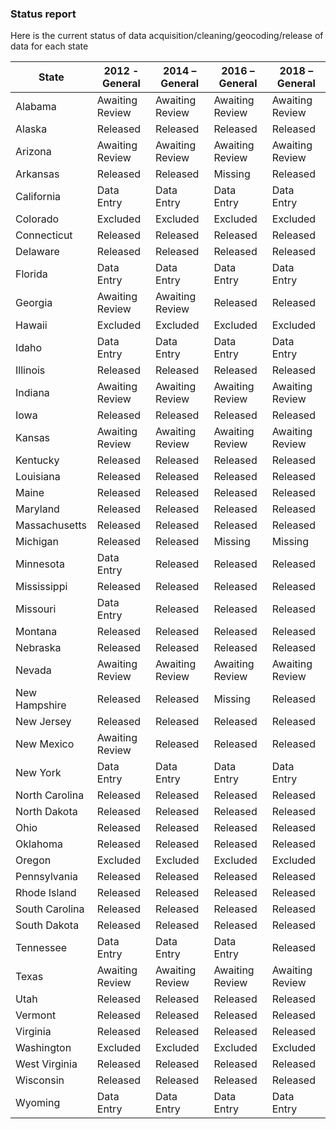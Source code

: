 ### Status report

Here is the current status of data acquisition/cleaning/geocoding/release of data for each state

|State         |2012 - General |2014 – General |2016 – General |2018 – General |
|--------------|---------------|---------------|---------------|---------------|
|Alabama       |Awaiting Review|Awaiting Review|Awaiting Review|Awaiting Review|
|Alaska        |Released       |Released       |Released       |Released       |
|Arizona       |Awaiting Review|Awaiting Review|Awaiting Review|Awaiting Review|
|Arkansas      |Released       |Released       |Missing        |Released       |
|California    |Data Entry     |Data Entry     |Data Entry     |Data Entry     |
|Colorado      |Excluded       |Excluded       |Excluded       |Excluded       |
|Connecticut   |Released       |Released       |Released       |Released       |
|Delaware      |Released       |Released       |Released       |Released       |
|Florida       |Data Entry     |Data Entry     |Data Entry     |Data Entry     |
|Georgia       |Awaiting Review|Awaiting Review|Released       |Released       |
|Hawaii        |Excluded       |Excluded       |Excluded       |Excluded       |
|Idaho         |Data Entry     |Data Entry     |Data Entry     |Data Entry     |
|Illinois      |Released       |Released       |Released       |Released       |
|Indiana       |Awaiting Review|Awaiting Review|Awaiting Review|Awaiting Review|
|Iowa          |Released       |Released       |Released       |Released       |
|Kansas        |Awaiting Review|Awaiting Review|Awaiting Review|Awaiting Review|
|Kentucky      |Released       |Released       |Released       |Released       |
|Louisiana     |Released       |Released       |Released       |Released       |
|Maine         |Released       |Released       |Released       |Released       |
|Maryland      |Released       |Released       |Released       |Released       |
|Massachusetts |Released       |Released       |Released       |Released       |
|Michigan      |Released       |Released       |Missing        |Missing        |
|Minnesota     |Data Entry     |Released       |Released       |Released       |
|Mississippi   |Released       |Released       |Released       |Released       |
|Missouri      |Data Entry     |Released       |Released       |Released       |
|Montana       |Released       |Released       |Released       |Released       |
|Nebraska      |Released       |Released       |Released       |Released       |
|Nevada        |Awaiting Review|Awaiting Review|Awaiting Review|Awaiting Review|
|New Hampshire |Released       |Released       |Missing        |Released       |
|New Jersey    |Released       |Released       |Released       |Released       |
|New Mexico    |Awaiting Review|Released       |Released       |Released       |
|New York      |Data Entry     |Data Entry     |Data Entry     |Data Entry     |
|North Carolina|Released       |Released       |Released       |Released       |
|North Dakota  |Released       |Released       |Released       |Released       |
|Ohio          |Released       |Released       |Released       |Released       |
|Oklahoma      |Released       |Released       |Released       |Released       |
|Oregon        |Excluded       |Excluded       |Excluded       |Excluded       |
|Pennsylvania  |Released       |Released       |Released       |Released       |
|Rhode Island  |Released       |Released       |Released       |Released       |
|South Carolina|Released       |Released       |Released       |Released       |
|South Dakota  |Released       |Released       |Released       |Released       |
|Tennessee     |Data Entry     |Data Entry     |Data Entry     |Released       |
|Texas         |Awaiting Review|Awaiting Review|Awaiting Review|Awaiting Review|
|Utah          |Released       |Released       |Released       |Released       |
|Vermont       |Released       |Released       |Released       |Released       |
|Virginia      |Released       |Released       |Released       |Released       |
|Washington    |Excluded       |Excluded       |Excluded       |Excluded       |
|West Virginia |Released       |Released       |Released       |Released       |
|Wisconsin     |Released       |Released       |Released       |Released       |
|Wyoming       |Data Entry     |Data Entry     |Data Entry     |Data Entry     |
